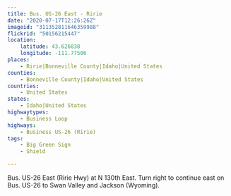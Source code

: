 ```yaml
---
title: Bus. US-26 East - Ririe
date: "2020-07-17T12:26:26Z"
imageid: "311352811646359988"
flickrid: "50156215447"
location:
    latitude: 43.626838
    longitude: -111.77506
places:
    - Ririe|Bonneville County|Idaho|United States
counties:
    - Bonneville County|Idaho|United States
countries:
    - United States
states:
    - Idaho|United States
highwaytypes:
    - Business Loop
highways:
    - Business US-26 (Ririe)
tags:
    - Big Green Sign
    - Shield

---
```

Bus. US-26 East (Ririe Hwy) at N 130th East.  Turn right to continue east on Bus. US-26 to Swan Valley and Jackson (Wyoming).